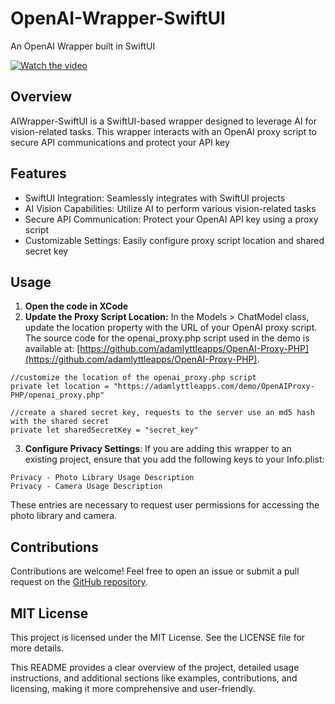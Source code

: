 # OpenAI-Wrapper-SwiftUI

An OpenAI Wrapper built in SwiftUI

[![Watch the video](https://adamlyttleapps.com/demo/OpenAI-Wrapper-SwiftUI/demo.png)](https://adamlyttleapps.com/demo/OpenAI-Wrapper-SwiftUI/demo.mp4)

## Overview

AIWrapper-SwiftUI is a SwiftUI-based wrapper designed to leverage AI for vision-related tasks. This wrapper interacts with an OpenAI proxy script to secure API communications and protect your API key

## Features

* SwiftUI Integration: Seamlessly integrates with SwiftUI projects
* AI Vision Capabilities: Utilize AI to perform various vision-related tasks
* Secure API Communication: Protect your OpenAI API key using a proxy script
* Customizable Settings: Easily configure proxy script location and shared secret key

## Usage

1. **Open the code in XCode**
2. **Update the Proxy Script Location:** In the Models > ChatModel class, update the location property with the URL of your OpenAI proxy script. The source code for the openai_proxy.php script used in the demo is available at: [https://github.com/adamlyttleapps/OpenAI-Proxy-PHP](https://github.com/adamlyttleapps/OpenAI-Proxy-PHP).

```
//customize the location of the openai_proxy.php script
private let location = "https://adamlyttleapps.com/demo/OpenAIProxy-PHP/openai_proxy.php"
    
//create a shared secret key, requests to the server use an md5 hash with the shared secret
private let sharedSecretKey = "secret_key"
```

3. **Configure Privacy Settings**: If you are adding this wrapper to an existing project, ensure that you add the following keys to your Info.plist:

```
Privacy - Photo Library Usage Description
Privacy - Camera Usage Description
```

These entries are necessary to request user permissions for accessing the photo library and camera.

## Contributions

Contributions are welcome! Feel free to open an issue or submit a pull request on the [GitHub repository](https://github.com/adamlyttleapps/OpenAI-Wrapper-SwiftUI).

## MIT License

This project is licensed under the MIT License. See the LICENSE file for more details.

This README provides a clear overview of the project, detailed usage instructions, and additional sections like examples, contributions, and licensing, making it more comprehensive and user-friendly.
